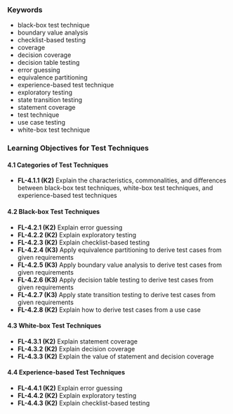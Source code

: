 ### Keywords

- black-box test technique
- boundary value analysis
- checklist-based testing
- coverage
- decision coverage
- decision table testing
- error guessing
- equivalence partitioning
- experience-based test technique
- exploratory testing
- state transition testing
- statement coverage
- test technique
- use case testing
- white-box test technique

### Learning Objectives for Test Techniques

#### 4.1 Categories of Test Techniques

- **FL-4.1.1 (K2)** Explain the characteristics, commonalities, and differences between black-box test techniques, white-box test techniques, and experience-based test techniques

#### 4.2 Black-box Test Techniques

- **FL-4.2.1 (K2)** Explain error guessing
- **FL-4.2.2 (K2)** Explain exploratory testing
- **FL-4.2.3 (K2)** Explain checklist-based testing
- **FL-4.2.4 (K3)** Apply equivalence partitioning to derive test cases from given requirements
- **FL-4.2.5 (K3)** Apply boundary value analysis to derive test cases from given requirements
- **FL-4.2.6 (K3)** Apply decision table testing to derive test cases from given requirements
- **FL-4.2.7 (K3)** Apply state transition testing to derive test cases from given requirements
- **FL-4.2.8 (K2)** Explain how to derive test cases from a use case

#### 4.3 White-box Test Techniques

- **FL-4.3.1 (K2)** Explain statement coverage
- **FL-4.3.2 (K2)** Explain decision coverage
- **FL-4.3.3 (K2)** Explain the value of statement and decision coverage

#### 4.4 Experience-based Test Techniques

- **FL-4.4.1 (K2)** Explain error guessing
- **FL-4.4.2 (K2)** Explain exploratory testing
- **FL-4.4.3 (K2)** Explain checklist-based testing
